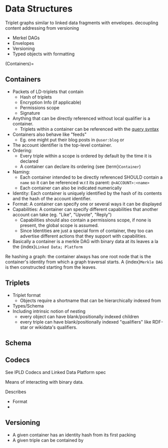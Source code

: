 # Data Structures

Triplet graphs similar to linked data fragments with envelopes. decoupling content addressing from versioning

- Merkel DAGs
- Envelopes
- Versioning
- Typed objects with formatting

(Containers)=
## Containers

- Packets of LD-triplets that contain
	- Hash of triplets
	- Encryption Info (if applicable)
	- Permissions scope
	- Signature
- Anything that can be directly referenced without local qualifier is a container. 
	- Triplets within a container can be referenced with the [query syntax](qlocation)
- Containers also behave like "feeds" 
	- Eg. one might put their blog posts in `@user:blog` or 
- The account identifier is the top-level container.
- Ordering: 
	- Every triple within a scope is ordered by default by the time it is declared
	- A container can declare its ordering (see {term}`Container`)
- Naming: 
	- Each container intended to be directly referenced SHOULD contain a `name` so it can be referenced w.r.t its parent: `@<ACCOUNT>:<name>`
	- Each container can also be indicated numerically
- Identity: Each container is uniquely identified by the hash of its contents and the hash of the account identifier. 
- Format: A container can specify one or several ways it can be displayed 
- Capabilities: A container can specify different capabilities that another account can take (eg. "Like", "Upvote", "Reply")
	- Capabilities should also contain a permissions scope, if none is present, the global scope is assumed.
	- Since Identities are just a special form of container, they too can advertise different actions that they support with capabilities.
- Basically a container is a merkle DAG with binary data at its leaves a la the {index}`Linked Data; Platform`

Re hashing a graph: the container always has one root node that is the container's identity from which a graph traversal starts. A {index}`Merkle DAG` is then constructed starting from the leaves. 



## Triplets

- Triplet format
	- Objects require a shortname that can be hierarchically indexed from 
- Types/Schema
- Including intrinsic notion of nesting
	- every object can have blank/positionally indexed children
	- every triple can have blank/positionally indexed "qualifiers" like RDF-star or wikidata's qualifiers.

## Schema


## Codecs

See IPLD Codecs and Linked Data Platform spec

Means of interacting with binary data. 

Describes

- Format
-  

## Versioning

- A given container has an identity hash from its first packing
- A given triple can be contained by


